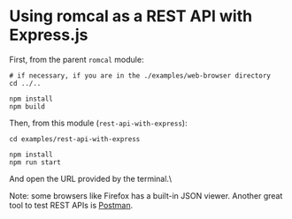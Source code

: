 # Using romcal as a REST API with Express.js

First, from the parent `romcal` module:

```shell
# if necessary, if you are in the ./examples/web-browser directory
cd ../..

npm install
npm build
```

Then, from this module (`rest-api-with-express`):

```shell
cd examples/rest-api-with-express

npm install
npm run start
```

And open the URL provided by the terminal.\

Note: some browsers like Firefox has a built-in JSON viewer.
Another great tool to test REST APIs is [Postman](https://www.postman.com/).
